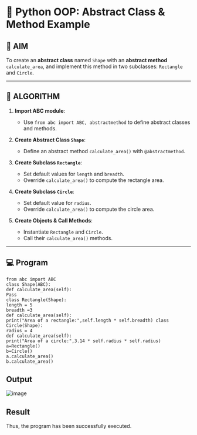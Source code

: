 # 🐍 Python OOP: Abstract Class & Method Example

## 🎯 AIM

To create an **abstract class** named `Shape` with an **abstract method** `calculate_area`, and implement this method in two subclasses: `Rectangle` and `Circle`.

---

## 🧠 ALGORITHM

1. **Import ABC module**:
   - Use `from abc import ABC, abstractmethod` to define abstract classes and methods.

2. **Create Abstract Class `Shape`**:
   - Define an abstract method `calculate_area()` with `@abstractmethod`.

3. **Create Subclass `Rectangle`**:
   - Set default values for `length` and `breadth`.
   - Override `calculate_area()` to compute the rectangle area.

4. **Create Subclass `Circle`**:
   - Set default value for `radius`.
   - Override `calculate_area()` to compute the circle area.

5. **Create Objects & Call Methods**:
   - Instantiate `Rectangle` and `Circle`.
   - Call their `calculate_area()` methods.

---

## 💻 Program
```
from abc import ABC 
class Shape(ABC): 
def calculate_area(self): 
Pass 
class Rectangle(Shape): 
length = 5 
breadth =3 
def calculate_area(self): 
print("Area of a rectangle:",self.length * self.breadth) class 
Circle(Shape): 
radius = 4
def calculate_area(self): 
print("Area of a circle:",3.14 * self.radius * self.radius) 
a=Rectangle() 
b=Circle() 
a.calculate_area() 
b.calculate_area()
```
## Output
![image](https://github.com/user-attachments/assets/3442ad50-ca76-45cd-9ec4-c25fdd80e3a3)

## Result
 Thus, the program has been successfully executed. 
